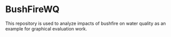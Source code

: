 # BushFireWQ
This repository is used to analyze impacts of bushfire on water quality as an example for graphical evaluation work.
